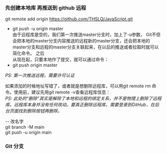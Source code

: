 ### 先创建本地库 再推送到 github 远程
git remote add origin https://github.com/THSLQ/JavaScript.git  

* git push -u origin master  
由于远程库是空的，我们第一次推送master分支时，加上了-u参数， 
Git不但会把本地的master分支内容推送的远程新的master分支，还会把本地的master分支和远程的master分支关联起来，在以后的推送或者拉取时就可以简化命令。
之后  
从现在起，只要本地作了提交，就可以通过命令：  
* git push origin master  

*PS:	第一次推送远程，需要许可认证*  

如果添加的时候地址写错了，或者就是想删除远程库，可以用git remote rm <name>命令。使用前，建议先用git remote -v查看远程库信息：  
*PS: 此处的“删除”其实是解除了本地和远程的绑定关系，并不是物理上删除了远程库。远程库本身并没有任何改动。要真正删除远程库，需要登录到GitHub，在后台页面找到删除按钮再删除。*

-- 改名字  
git branch -M main  
git push -u origin main  


### Git 分支  
